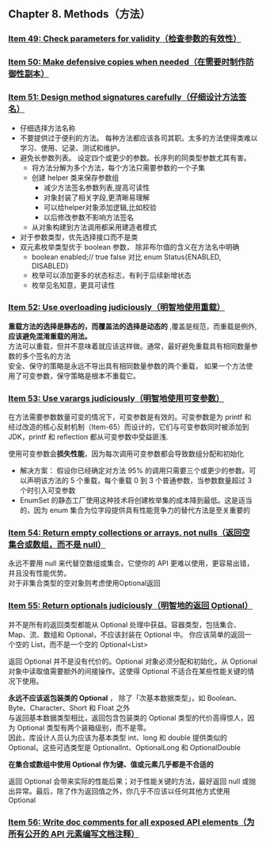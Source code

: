 ## Chapter 8. Methods（方法） 

### [Item 49: Check parameters for validity（检查参数的有效性）]()


### [Item 50: Make defensive copies when needed（在需要时制作防御性副本）]()

### [Item 51: Design method signatures carefully（仔细设计方法签名）]()    
- 仔细选择方法名称
- 不要提供过于便利的方法。 每种方法都应该各司其职。太多的方法使得类难以学习、使用、记录、测试和维护。  
- 避免长参数列表。 设定四个或更少的参数。长序列的同类型参数尤其有害。
  - 将方法分解为多个方法，每个方法只需要参数的一个子集
  - 创建 helper 类来保存参数组
    - 减少方法签名参数列表,提高可读性
    - 对象封装了相关字段,更清晰易理解
    - 可以给helper对象添加逻辑,比如校验
    - 以后修改参数不影响方法签名
  - 从对象构建到方法调用都采用建造者模式  
- 对于参数类型，优先选择接口而不是类    
- 双元素枚举类型优于 boolean 参数， 除非布尔值的含义在方法名中明确 
  - boolean enabled;// true false  对比 enum Status{ENABLED, DISABLED}   
  - 枚举可以添加更多的状态标志，有利于后续新增状态
  - 枚举见名知意，更具可读性

### [Item 52: Use overloading judiciously（明智地使用重载）](overloading)   
**重载方法的选择是静态的，而覆盖法的选择是动态的** ,覆盖是规范，而重载是例外,**应该避免混淆重载的用法。**   
方法可以重载，但并不意味着就应该这样做。通常，最好避免重载具有相同数量参数的多个签名的方法  
安全、保守的策略是永远不导出具有相同数量参数的两个重载， 如果一个方法使用了可变参数，保守策略是根本不重载它。 

### [Item 53: Use varargs judiciously（明智地使用可变参数）](varargs/Varargs.java)   
在方法需要参数数量可变的情况下，可变参数是有效的。可变参数是为 printf 和经过改造的核心反射机制（Item-65）而设计的，它们与可变参数同时被添加到 JDK，printf 和 reflection 都从可变参数中受益匪浅.  

使用可变参数会**损失性能**，因为每次调用可变参数都会导致数组分配和初始化   
  - 解决方案： 假设你已经确定对方法 95% 的调用只需要三个或更少的参数。可以声明该方法的 5 个重载，每个重载 0 到 3 个普通参数，当参数数量超过 3 个时引入可变参数   
  - EnumSet 的静态工厂使用这种技术将创建枚举集的成本降到最低。这是适当的，因为 enum 集合为位字段提供具有性能竞争力的替代方法是至关重要的


### [Item 54: Return empty collections or arrays, not nulls（返回空集合或数组，而不是 null）]()
永远不要用 null 来代替空数组或集合。它使你的 API 更难以使用，更容易出错，并且没有性能优势。    
对于非集合类型的空对象则考虑使用Optional返回     

### [Item 55: Return optionals judiciously（明智地的返回 Optional）](optionals)   
并不是所有的返回类型都能从 Optional 处理中获益。容器类型，包括集合、Map、流、数组和 Optional，不应该封装在 Optional 中。 你应该简单的返回一个空的 List<T>，而不是一个空的 Optional<List<T>>

返回 Optional<T> 并不是没有代价的。Optional 对象必须分配和初始化，从 Optional 对象中读取值需要额外的间接操作。这使得 Optional 不适合在某些性能关键的情况下使用。

**永远不应该返包装类的 Optional** ， 除了「次基本数据类型」，如 Boolean、Byte、Character、Short 和 Float 之外   
与返回基本数据类型相比，返回包含包装类的 Optional 类型的代价高得惊人，因为 Optional 类型有两个装箱级别，而不是零。  
因此，库设计人员认为应该为基本类型 int、long 和 double 提供类似的 Optional<T>。这些可选类型是 OptionalInt、OptionalLong 和 OptionalDouble


**在集合或数组中使用 Optional 作为键、值或元素几乎都是不合适的**

返回 Optional 会带来实际的性能后果；对于性能关键的方法，最好返回 null 或抛出异常。最后，除了作为返回值之外，你几乎不应该以任何其他方式使用 Optional


### [Item 56: Write doc comments for all exposed API elements（为所有公开的 API 元素编写文档注释）]()   
